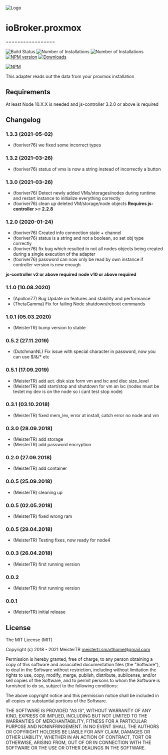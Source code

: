 ![Logo](admin/logo.png)
# ioBroker.proxmox
=================

![Build Status](https://github.com/iobroker-community-adapters/ioBroker.proxmox/workflows/Test%20and%20Release/badge.svg)
![Number of Installations](http://iobroker.live/badges/proxmox-installed.svg) ![Number of Installations](http://iobroker.live/badges/proxmox-stable.svg) [![NPM version](http://img.shields.io/npm/v/iobroker.proxmox.svg)](https://www.npmjs.com/package/iobroker.proxmox)
[![Downloads](https://img.shields.io/npm/dm/iobroker.proxmox.svg)](https://www.npmjs.com/package/iobroker.proxmox)

[![NPM](https://nodei.co/npm/iobroker.proxmox.png?downloads=true)](https://nodei.co/npm/iobroker.proxmox/)

This adapter reads out the data from your proxmox installation

## Requirements
At least Node 10.X.X is needed and js-controller 3.2.0 or above is required

## Changelog
<!--
	Placeholder for the next version (at the beginning of the line):
	### __WORK IN PROGRESS__
-->

### 1.3.3 (2021-05-02)
* (foxriver76) we fixed some incorrect types

### 1.3.2 (2021-03-26)
* (foxriver76) status of vms is now a string instead of incorrectly a button

### 1.3.0 (2021-03-26)
* (foxriver76) Detect newly added VMs/storages/nodes during runtime and restart instance to initialize everything correctly
* (foxriver76) clean up deleted VM/storage/node objects
__Requires js-controller >= 2.2.8__
  
### 1.2.0 (2020-01-24)
* (foxriver76) Created info connection state + channel
* (foxriver76) status is a string and not a boolean, so set obj type correctly
* (foxriver76) fix bug which resulted in not all nodes objects being created during a single execution of the adapter
* (foxriver76) password can now only be read by own instance if controller version is new enough

__js-controller v2  or above required__
__node v10 or above required__

### 1.1.0 (10.08.2020)
* (Apollon77) Bug Update on features and stability and performance
* (ThetaGamma) Fix for failing Node shutdown/reboot commands

### 1.0.1 (05.03.2020)
* (MeisterTR) bump version to stable

### 0.5.2 (27.11.2019)
* (DutchmanNL) Fix issue with special character in password, now you can use $/&/* etc

### 0.5.1 (17.09.2019)
* (MeisterTR) add act. disk size form vm and lxc and disc size_level
* (MeisterTR) add start/stop and shutdown for vm an lxc (nodes must be testet my dev is on the node so i cant test stop node)

### 0.3.1 (03.10.2018)
* (MeisterTR) fixed mem_lev, error at install, catch error no node and vm

### 0.3.0 (28.09.2018)
* (MeisterTR) add storage
* (MeisterTR) add password encryption

### 0.2.0 (27.09.2018)
* (MeisterTR) add container

### 0.0.5 (25.09.2018)
* (MeisterTR) cleaning up

### 0.0.5 (02.05.2018)
* (MeisterTR) fixed wrong ram

### 0.0.5 (29.04.2018)
* (MeisterTR) Testing fixes, now ready for node4

### 0.0.3 (26.04.2018)
* (MeisterTR) first running version

### 0.0.2
* (MeisterTR) first running version

### 0.0.1
* (MeisterTR) initial release

## License

The MIT License (MIT)

Copyright (c) 2018 - 2021 MeisterTR <meistertr.smarthome@gmail.com>

Permission is hereby granted, free of charge, to any person obtaining a copy
of this software and associated documentation files (the "Software"), to deal
in the Software without restriction, including without limitation the rights
to use, copy, modify, merge, publish, distribute, sublicense, and/or sell
copies of the Software, and to permit persons to whom the Software is
furnished to do so, subject to the following conditions:

The above copyright notice and this permission notice shall be included in
all copies or substantial portions of the Software.

THE SOFTWARE IS PROVIDED "AS IS", WITHOUT WARRANTY OF ANY KIND, EXPRESS OR
IMPLIED, INCLUDING BUT NOT LIMITED TO THE WARRANTIES OF MERCHANTABILITY,
FITNESS FOR A PARTICULAR PURPOSE AND NONINFRINGEMENT. IN NO EVENT SHALL THE
AUTHORS OR COPYRIGHT HOLDERS BE LIABLE FOR ANY CLAIM, DAMAGES OR OTHER
LIABILITY, WHETHER IN AN ACTION OF CONTRACT, TORT OR OTHERWISE, ARISING FROM,
OUT OF OR IN CONNECTION WITH THE SOFTWARE OR THE USE OR OTHER DEALINGS IN
THE SOFTWARE.

